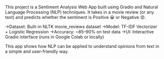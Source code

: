 This project is a Sentiment Analysis Web App built using Gradio and Natural Language Processing (NLP) techniques.
It takes in a movie review (or any text) and predicts whether the sentiment is Positive 😀 or Negative 😡.

->Dataset: Built-in NLTK movie_reviews dataset
->Model: TF-IDF Vectorizer + Logistic Regression
->Accuracy: ~85–90% on test data
->UI: Interactive Gradio interface (runs in Google Colab or locally)

This app shows how NLP can be applied to understand opinions from text in a simple and user-friendly way.
